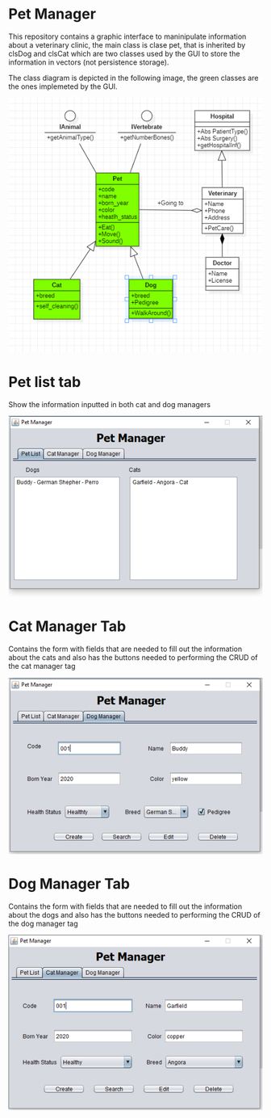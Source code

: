 # Pet Manager

This repository contains a graphic interface to maninipulate information about a veterinary clinic, the main class is clase pet, that is inherited by clsDog and clsCat which are two classes used by the GUI to store the information in vectors (not persistence storage).

The class diagram is depicted in the following image, the green classes are the ones implemeted by the GUI.


![](images/ClassDiagram.png)

# Pet list tab

Show the information inputted in both cat and dog managers

![](images/petList.png)

# Cat Manager Tab

Contains the form with fields that are needed to fill out the information about the cats and also has the buttons needed to performing the CRUD of the cat manager tag


![](images/DogList.png)

# Dog Manager Tab

Contains the form with fields that are needed to fill out the information about the dogs and also has the buttons needed to performing the CRUD of the dog manager tag


![](images/catManager.png)
